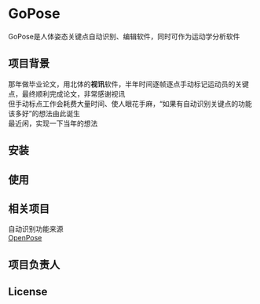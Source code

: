 # GoPose
GoPose是人体姿态关键点自动识别、编辑软件，同时可作为运动学分析软件  
## 项目背景
那年做毕业论文，用北体的**视讯**软件，半年时间逐帧逐点手动标记运动员的关键点，最终顺利完成论文，非常感谢视讯  
但手动标点工作会耗费大量时间、使人眼花手麻，“如果有自动识别关键点的功能该多好”的想法由此诞生  
最近闲，实现一下当年的想法  
## 安装

## 使用

## 相关项目
自动识别功能来源  
[OpenPose](https://github.com/CMU-Perceptual-Computing-Lab/openpose)
## 项目负责人

## License
